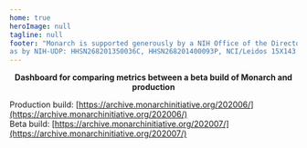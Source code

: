 ```yaml
---
home: true
heroImage: null
tagline: null
footer: "Monarch is supported generously by a NIH Office of the Director Grant 5R24OD011883, as well
as by NIH-UDP: HHSN268201350036C, HHSN268201400093P, NCI/Leidos 15X143."
---
```


<p style="text-align: center; font-weight: bold">
  Dashboard for comparing metrics between a beta build of Monarch and production
</p>

Production build: [https://archive.monarchinitiative.org/202006/](https://archive.monarchinitiative.org/202006/)  
Beta build: [https://archive.monarchinitiative.org/202007/](https://archive.monarchinitiative.org/202007/)

<ClientOnly>
  <Overview></Overview>
</ClientOnly>
